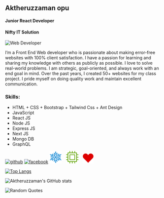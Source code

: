 ## Aktheruzzaman opu
#### Junior React Developer
#### Nifty IT Solution

![Web Developer](https://i.ibb.co/sg2kT6s/tetst.png)

I’m a Front End Web developer who is passionate about making error-free websites with 100% client satisfaction. I have a passion for learning and sharing my knowledge with others as publicly as possible. I love to solve real-world problems. I am strategic, goal-oriented, and always work with an end goal in mind. Over the past years, I created 50+ websites for my class project. I pride myself on doing quality work and maintain excellent communication.


### Skills:
- HTML + CSS + Bootstrap + Tailwind Css + Ant Design
- JavaScript 
- React JS 
- Node JS 
- Express JS 
- Next JS
- Mongo DB
- GraphQL


[<img src='https://cdn.jsdelivr.net/npm/simple-icons@3.0.1/icons/github.svg' alt='github' height='40'>](https://github.com/opu183059)  [<img src='https://cdn.jsdelivr.net/npm/simple-icons@3.0.1/icons/facebook.svg' alt='facebook' height='40'>](https://www.facebook.com/opu.fahim)  <a href='https://archiveprogram.github.com/'><img src='https://raw.githubusercontent.com/acervenky/animated-github-badges/master/assets/acbadge.gif' width='40' height='40'></a> <a href='https://docs.github.com/en/developers'><img src='https://raw.githubusercontent.com/acervenky/animated-github-badges/master/assets/devbadge.gif' width='40' height='40'></a> <a href='https://docs.github.com/en/github/supporting-the-open-source-community-with-github-sponsors'><img src='https://raw.githubusercontent.com/acervenky/animated-github-badges/master/assets/sponsorbadge.gif' width='35' height='35'></a> 
 

[![Top Langs](https://github-readme-stats.vercel.app/api/top-langs/?username=opu183059&layout=pie)](https://github.com/anuraghazra/github-readme-stats) 

![Aktheruzzaman's GitHub stats](https://github-readme-stats.vercel.app/api?username=opu183059&show_icons=true&theme=radical) 

![Random Quotes](https://quotes-github-readme.vercel.app/api?type=horizontal&theme=radical)
